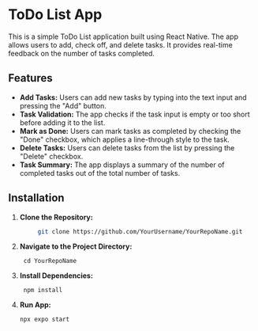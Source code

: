 # ToDo List App

This is a simple ToDo List application built using React Native. The app allows users to add, check off, and delete tasks. It provides real-time feedback on the number of tasks completed.

## Features

- **Add Tasks:** Users can add new tasks by typing into the text input and pressing the "Add" button.
- **Task Validation:** The app checks if the task input is empty or too short before adding it to the list.
- **Mark as Done:** Users can mark tasks as completed by checking the "Done" checkbox, which applies a line-through style to the task.
- **Delete Tasks:** Users can delete tasks from the list by pressing the "Delete" checkbox.
- **Task Summary:** The app displays a summary of the number of completed tasks out of the total number of tasks.

## Installation

1. **Clone the Repository:**
   ```bash
        git clone https://github.com/YourUsername/YourRepoName.git
2. **Navigate to the Project Directory:**

        cd YourRepoName
4. **Install Dependencies:**

        npm install
6. **Run App:**

       npx expo start
  
